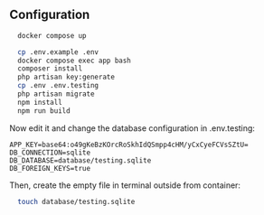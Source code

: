 ## Configuration

```sh
  docker compose up
```

```sh
  cp .env.example .env
  docker compose exec app bash
  composer install
  php artisan key:generate
  cp .env .env.testing
  php artisan migrate
  npm install
  npm run build
```

Now edit it and change the database configuration in .env.testing:

```
APP_KEY=base64:o49gKeBzKOrcRoSkhIdQSmpp4cHM/yCxCyeFCVsSZtU=
DB_CONNECTION=sqlite
DB_DATABASE=database/testing.sqlite
DB_FOREIGN_KEYS=true
```

Then, create the empty file in terminal outside from container:

```sh 
  touch database/testing.sqlite
```
